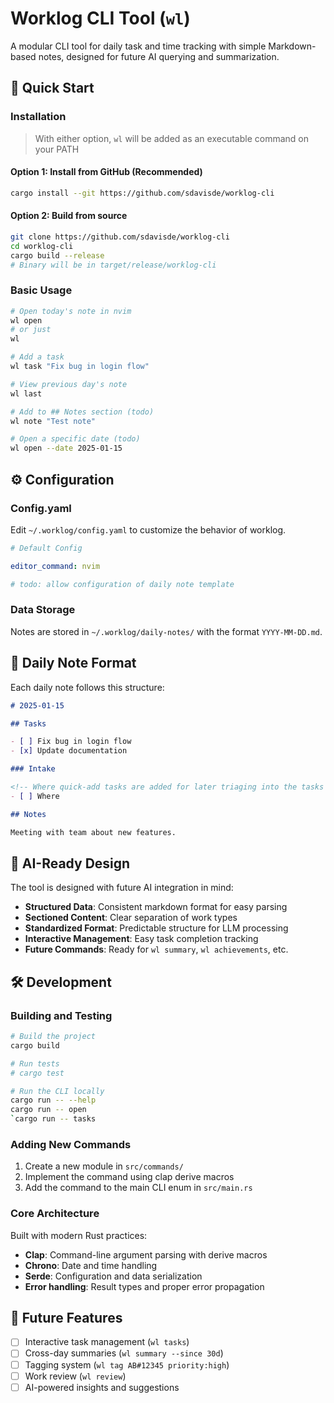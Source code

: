 # Worklog CLI Tool (`wl`)

A modular CLI tool for daily task and time tracking with simple Markdown-based notes, designed for future AI querying and summarization.

## 🚀 Quick Start

### Installation

> With either option, `wl` will be added as an executable command on your PATH

#### Option 1: Install from GitHub (Recommended)
```bash
cargo install --git https://github.com/sdavisde/worklog-cli
```

#### Option 2: Build from source
```bash
git clone https://github.com/sdavisde/worklog-cli
cd worklog-cli
cargo build --release
# Binary will be in target/release/worklog-cli
```

### Basic Usage

```bash
# Open today's note in nvim
wl open
# or just
wl

# Add a task
wl task "Fix bug in login flow"

# View previous day's note
wl last

# Add to ## Notes section (todo)
wl note "Test note"

# Open a specific date (todo)
wl open --date 2025-01-15
```

## ⚙️ Configuration

### Config.yaml

Edit `~/.worklog/config.yaml` to customize the behavior of worklog.

```yaml
# Default Config

editor_command: nvim

# todo: allow configuration of daily note template
```

### Data Storage

Notes are stored in `~/.worklog/daily-notes/` with the format `YYYY-MM-DD.md`.

## 📝 Daily Note Format

Each daily note follows this structure:

```markdown
# 2025-01-15

## Tasks

- [ ] Fix bug in login flow
- [x] Update documentation

### Intake

<!-- Where quick-add tasks are added for later triaging into the tasks section -->
- [ ] Where

## Notes

Meeting with team about new features.
```

## 🧠 AI-Ready Design

The tool is designed with future AI integration in mind:

- **Structured Data**: Consistent markdown format for easy parsing
- **Sectioned Content**: Clear separation of work types
- **Standardized Format**: Predictable structure for LLM processing
- **Interactive Management**: Easy task completion tracking
- **Future Commands**: Ready for `wl summary`, `wl achievements`, etc.

## 🛠️ Development

### Building and Testing

```bash
# Build the project
cargo build

# Run tests
# cargo test

# Run the CLI locally
cargo run -- --help
cargo run -- open
`cargo run -- tasks
```

### Adding New Commands

1. Create a new module in `src/commands/`
2. Implement the command using clap derive macros
3. Add the command to the main CLI enum in `src/main.rs`

### Core Architecture

Built with modern Rust practices:
- **Clap**: Command-line argument parsing with derive macros
- **Chrono**: Date and time handling
- **Serde**: Configuration and data serialization
- **Error handling**: Result types and proper error propagation

## 🚧 Future Features

- [ ] Interactive task management (`wl tasks`)
- [ ] Cross-day summaries (`wl summary --since 30d`)
- [ ] Tagging system (`wl tag AB#12345 priority:high`)
- [ ] Work review (`wl review`)
- [ ] AI-powered insights and suggestions
